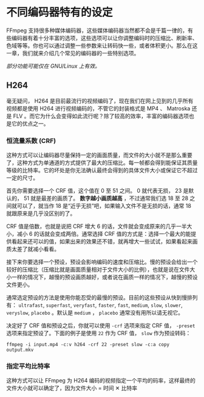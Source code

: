 # 不同编码器特有的设定

FFmpeg 支持很多种媒体编码器，这些媒体编码器当然都不会是千篇一律的，有些编码器有着十分丰富的选项，这些选项可以让你调整编码时的压缩比、刷新率、色域等等。你也可以通过调整一些参数来让转码快一些，或者体积更小。那么在这一章，我们就来介绍几个常见的编码器的一些特别选项。

*部分功能可能仅在 GNU/Linux 上有效。*

<a name="h264"></a>
## H264

毫无疑问， H264 是目前最流行的视频编码了，现在我们在网上见到的几乎所有视频都是使用 H264 进行视频编码的，不管它的封装格式是 MP4 、 Matroska 还是 FLV 。而它为什么会变得如此流行呢？除了较高的效率，丰富的编码器选项也是它的优点之一。

### 恒流量系数 (CRF)

这种方式可以让编码器尽量保持一定的画面质量，而文件的大小就不是那么重要了，这种方式为单通道的方式提供了最大的压缩比。每一帧都会得到能保证其质量等级的比特率。它的坏处是你无法确认最终会得到的具体文件大小或保证它不超过一定的尺寸。

首先你需要选择一个 CRF 值，这个值在 0 至 51 之间。 0 就代表无损， 23 是默认的， 51 就是最差的画质了。 **数字越小画质越高** ，不过通常我们选 18 至 28 之间就可以了，就当作 18 是“近乎无损”吧，如果输入文件不是无损的话，通常 18 就跟原来是几乎没区别的了。

CRF 值是倍数，也就是说把 CRF 增大 6 的话，文件就会变成原来的几乎一半大小，减小 6 的话就会变成两倍。通常选择 CRF 值的方式是：选择一个最大的能提供看起来还可以的值，如果出来的效果还不错，就再增大一些试试，如果看起来画质太差了就减小看看。

接下来你要选择一个预设，预设会影响编码的速度和压缩比。慢的预设会给出一个较好的压缩比（压缩比就是画面质量相对于文件大小的比例），也就是说在文件大小一样的情况下，越慢的预设画质越好，或者说在画质一样的情况下，越慢的预设文件更小。

通常选定预设的方法是使用你能忍受的最慢的预设。目前的这些预设从快到慢排列有： `ultrafast`, `superfast`, `veryfast`, `faster`, `fast`, `medium`, `slow`, `slower`, `veryslow`, `placebo` 。默认是 `medium` ， `placebo` 通常没有用所以请无视它。

决定好了 CRF 值和预设之后，你就可以使用 `-crf` 选项来指定 CRF 值， `-preset` 选项来指定预设了。下面的例子是使用 `22` 作为 CRF 值， `slow` 作为预设转码：

    ffmpeg -i input.mp4 -c:v h264 -crf 22 -preset slow -c:a copy output.mkv

### 指定平均比特率

这种方式可以让 FFmpeg 为 H264 编码的视频指定一个平均的码率，这样最终的文件大小就可以确定了，因为文件大小 = 时间 &#x2715; 比特率